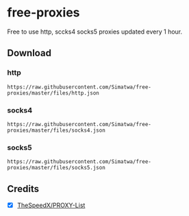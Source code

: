 # free-proxies
Free to use http, sccks4 socks5 proxies updated every 1 hour.

## Download

### http

   ```
   https://raw.githubusercontent.com/Simatwa/free-proxies/master/files/http.json
   ```

### socks4

   ```
   https://raw.githubusercontent.com/Simatwa/free-proxies/master/files/socks4.json
   ```

### socks5

   ```
   https://raw.githubusercontent.com/Simatwa/free-proxies/master/files/socks5.json
   ```

## Credits

- [x] [TheSpeedX/PROXY-List](https://github.com/TheSpeedX/PROXY-List)